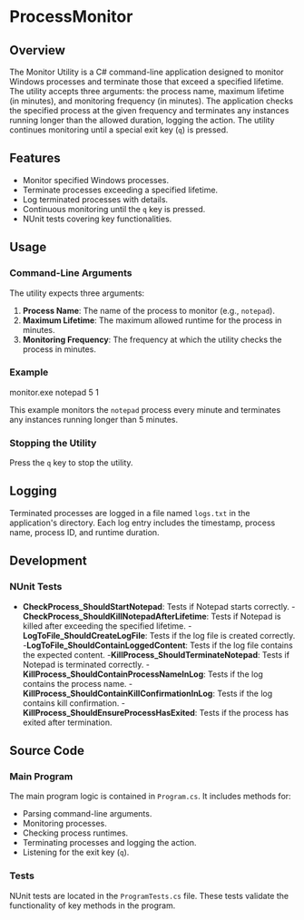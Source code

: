 # ProcessMonitor

## Overview

The Monitor Utility is a C# command-line application designed to monitor Windows processes and terminate those that exceed a specified lifetime. The utility accepts three arguments: the process name, maximum lifetime (in minutes), and monitoring frequency (in minutes). The application checks the specified process at the given frequency and terminates any instances running longer than the allowed duration, logging the action. The utility continues monitoring until a special exit key (`q`) is pressed.

## Features

- Monitor specified Windows processes.
- Terminate processes exceeding a specified lifetime.
- Log terminated processes with details.
- Continuous monitoring until the `q` key is pressed.
- NUnit tests covering key functionalities.

## Usage

### Command-Line Arguments

The utility expects three arguments:
1. **Process Name**: The name of the process to monitor (e.g., `notepad`).
2. **Maximum Lifetime**: The maximum allowed runtime for the process in minutes.
3. **Monitoring Frequency**: The frequency at which the utility checks the process in minutes.

### Example

monitor.exe notepad 5 1

This example monitors the `notepad` process every minute and terminates any instances running longer than 5 minutes.


### Stopping the Utility

Press the `q` key to stop the utility.

## Logging

Terminated processes are logged in a file named `logs.txt` in the application's directory. Each log entry includes the timestamp, process name, process ID, and runtime duration.

## Development

### NUnit Tests

- **CheckProcess_ShouldStartNotepad**: Tests if Notepad starts correctly.
-**CheckProcess_ShouldKillNotepadAfterLifetime**: Tests if Notepad is killed after exceeding the specified lifetime.
-**LogToFile_ShouldCreateLogFile**: Tests if the log file is created correctly.
-**LogToFile_ShouldContainLoggedContent**: Tests if the log file contains the expected content.
-**KillProcess_ShouldTerminateNotepad**: Tests if Notepad is terminated correctly.
-**KillProcess_ShouldContainProcessNameInLog**: Tests if the log contains the process name.
-**KillProcess_ShouldContainKillConfirmationInLog**: Tests if the log contains kill confirmation.
-**KillProcess_ShouldEnsureProcessHasExited**: Tests if the process has exited after termination.

## Source Code

### Main Program

The main program logic is contained in `Program.cs`. It includes methods for:

- Parsing command-line arguments.
- Monitoring processes.
- Checking process runtimes.
- Terminating processes and logging the action.
- Listening for the exit key (`q`).

### Tests

NUnit tests are located in the `ProgramTests.cs` file. These tests validate the functionality of key methods in the program.
